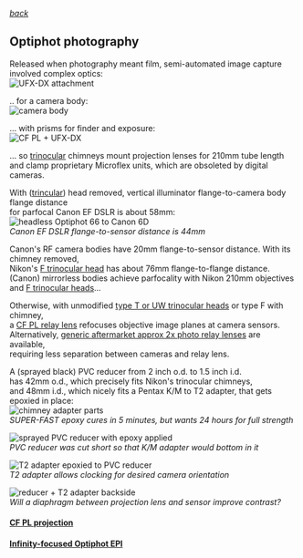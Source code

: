 *[back](./)*
## Optiphot photography  
Released when photography meant film,
semi-automated image capture involved complex optics:  
![UFX-DX attachment](UFX-DX.jpg)  

.. for a camera body:  
![camera body](FX-35DX.jpg)  

... with prisms for finder and exposure:  
![CF PL + UFX-DX](CF-PL.jpg)  

... so [trinocular](Trinoc) chimneys mount projection lenses for 210mm tube length  
and clamp proprietary Microflex units, which are obsoleted by digital cameras.  

With ([trincular](Trinoc)) head removed, vertical illuminator flange-to-camera body flange distance  
for parfocal Canon EF DSLR is about 58mm:  
![headless Optiphot 66 to Canon 6D](headless58mm.jpg)  
*Canon EF DSLR flange-to-sensor distance is 44mm*  

Canon's RF camera bodies have 20mm flange-to-sensor distance.  With its chimney removed,  
Nikon's [F trinocular head](Trinoc) has about 76mm flange-to-flange distance.  
(Canon) mirrorless bodies achieve parfocality
with Nikon 210mm objectives and [F trinocular heads](Trinoc)...  

Otherwise, with unmodified [type T or UW trinocular heads](Trinoc#nikon-type-t-trinocular-microscope-head)
or type F with chimney,  
a [CF PL relay lens](CFPL2.5X) refocuses objective image planes at camera sensors.  
Alternatively, [generic aftermarket approx 2x photo relay lenses](relay2x) are available,  
requiring less separation between cameras and relay lens.

A (sprayed black) PVC reducer from 2 inch o.d. to 1.5 inch i.d.  
has 42mm o.d., which precisely fits Nikon's trinocular chimneys,  
and 48mm i.d., which nicely fits a Pentax K/M to T2 adapter,
that gets epoxied in place:  
![chimney adapter parts](epoxy.jpg)  
*SUPER-FAST epoxy cures in 5 minutes, but wants 24 hours for full strength*  

![sprayed PVC reducer with epoxy applied](PVC.jpg)  
*PVC reducer was cut short so that K/M adapter would bottom in it*

![T2 adapter epoxied to PVC reducer](pentax.jpg)  
*T2 adapter allows clocking for desired camera orientation*  

![reducer + T2 adapter backside](bottom.jpg)  
*Will a diaphragm between projection lens and sensor improve contrast?*



#### [CF PL projection](CFPL2.5X)
#### [Infinity-focused Optiphot EPI](OptiphotInfinity)

